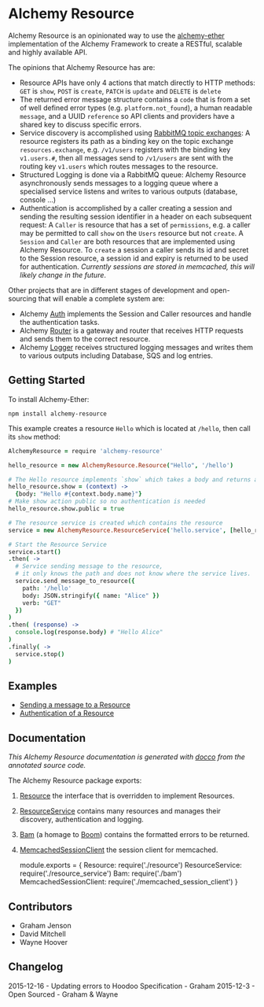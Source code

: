 # Alchemy Resource

Alchemy Resource is an opinionated way to use the
[alchemy-ether](https://github.com/LoyaltyNZ/alchemy-ether)
implementation of the Alchemy Framework to
create a RESTful, scalable and highly available API.

The opinions that Alchemy Resource has are:

* Resource APIs have only 4 actions that match directly to HTTP methods:
  `GET` is `show`, `POST` is `create`, `PATCH` is `update` and `DELETE` is `delete`
* The returned error message structure contains a `code` that is from a set of well defined error types (e.g. `platform.not_found`), a human readable `message`, and a UUID `reference` so API clients and providers have a shared key to discuss specific errors.
* Service discovery is accomplished using [RabbitMQ topic exchanges]((https://www.rabbitmq.com/tutorials/tutorial-five-javascript.html)): A resource registers its path as a binding key on the topic exchange `resources.exchange`, e.g. `/v1/users` registers with the binding key `v1.users.#`, then all messages send to `/v1/users` are sent with the routing key `v1.users` which routes messages to the resource.
* Structured Logging is done via a RabbitMQ queue: Alchemy Resource asynchronously sends messages to a logging queue where a specialised service listens and writes to various outputs (database, console ...)
* Authentication is accomplished by a caller creating a session and sending the resulting session identifier in a header on each subsequent request: A `Caller` is resource that has a set of `permissions`, e.g. a caller may be permitted to call `show` on the `Users` resource but not `create`. A `Session` and `Caller` are both resources that are implemented using Alchemy Resource. To `create` a session a caller sends its id and secret to the Session resource, a session id and expiry is returned to be used for authentication. *Currently sessions are stored in memcached, this will likely change in the future*.

Other projects that are in different stages of development and open-sourcing that will enable a complete system are:

* Alchemy [Auth](https://github.com/LoyaltyNZ/alchemy-auth) implements the Session and Caller resources and handle the authentication tasks.
* Alchemy [Router](https://github.com/LoyaltyNZ/alchemy-router) is a gateway and router that receives HTTP requests and sends them to the correct resource.
* Alchemy [Logger](https://github.com/LoyaltyNZ/alchemy-logger) receives structured logging messages and writes them to various outputs including Database, SQS and log entries.

## Getting Started

To install Alchemy-Ether:

```
npm install alchemy-resource
```

This example creates a resource `Hello` which is located at `/hello`, then call its `show` method:

```coffeescript
AlchemyResource = require 'alchemy-resource'

hello_resource = new AlchemyResource.Resource("Hello", '/hello')

# The Hello resource implements `show` which takes a body and returns a string of the name
hello_resource.show = (context) ->
  {body: "Hello #{context.body.name}"}
# Make show action public so no authentication is needed
hello_resource.show.public = true

# The resource service is created which contains the resource
service = new AlchemyResource.ResourceService('hello.service', [hello_resource])

# Start the Resource Service
service.start()
.then( ->
  # Service sending message to the resource,
  # it only knows the path and does not know where the service lives.
  service.send_message_to_resource({
    path: '/hello'
    body: JSON.stringify({ name: "Alice" })
    verb: "GET"
  })
)
.then( (response) ->
  console.log(response.body) # "Hello Alice"
)
.finally( ->
  service.stop()
)
```


## Examples

* [Sending a message to a Resource](http://loyaltynz.github.io/alchemy-resource/docs/examples/example_1_send_message.html)
* [Authentication of a Resource](http://loyaltynz.github.io/alchemy-resource/docs/examples/example_2_authentication.html)

## Documentation

*This Alchemy Resource documentation is generated with [docco](https://jashkenas.github.io/docco/) from the annotated source code.*

The Alchemy Resource package exports:

1. [Resource](http://loyaltynz.github.io/alchemy-resource/docs/src/resource.html) the interface that is overridden to implement Resources.
2. [ResourceService](http://loyaltynz.github.io/alchemy-resource/docs/src/resource_service.html) contains many resources and manages their discovery, authentication and logging.
3. [Bam](http://loyaltynz.github.io/alchemy-resource/docs/src/bam.html) (a homage to [Boom](https://www.npmjs.com/package/boom)) contains the formatted errors to be returned.
4. [MemcachedSessionClient](http://loyaltynz.github.io/alchemy-resource/docs/src/memcached_session_client.html) the session client for memcached.

    module.exports = {
      Resource:                require('./resource')
      ResourceService:         require('./resource_service')
      Bam:                     require('./bam')
      MemcachedSessionClient:  require('./memcached_session_client')
    }

## Contributors

* Graham Jenson
* David Mitchell
* Wayne Hoover

## Changelog

2015-12-16 - Updating errors to Hoodoo Specification - Graham
2015-12-3  - Open Sourced                            - Graham & Wayne
